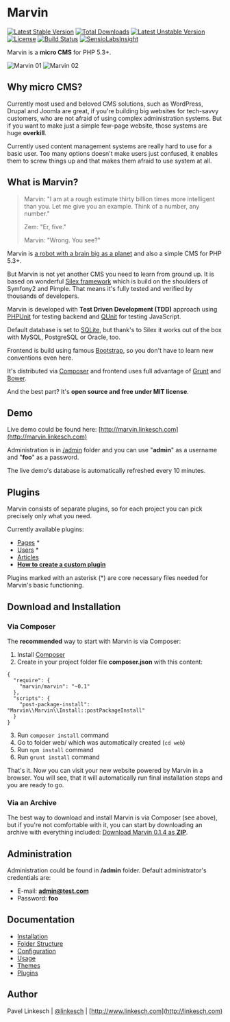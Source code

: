 Marvin
======

[![Latest Stable Version](https://poser.pugx.org/marvin/marvin/v/stable)](https://packagist.org/packages/marvin/marvin)
[![Total Downloads](https://poser.pugx.org/marvin/marvin/downloads)](https://packagist.org/packages/marvin/marvin)
[![Latest Unstable Version](https://poser.pugx.org/marvin/marvin/v/unstable)](https://packagist.org/packages/marvin/marvin)
[![License](https://poser.pugx.org/marvin/marvin/license)](https://packagist.org/packages/marvin/marvin)
[![Build Status](https://travis-ci.org/orthes/marvin.svg?branch=master)](https://travis-ci.org/orthes/marvin)
[![SensioLabsInsight](https://insight.sensiolabs.com/projects/9b0c1fb0-ae10-4270-9445-8c6a7d6a0fcb/mini.png)](https://insight.sensiolabs.com/projects/9b0c1fb0-ae10-4270-9445-8c6a7d6a0fcb)

Marvin is a **micro CMS** for PHP 5.3+.

![Marvin 01](http://i.imgur.com/sEkYLmj.png)
![Marvin 02](http://i.imgur.com/tOPgRYR.png)


## Why micro CMS?

Currently most used and beloved CMS solutions, such as WordPress, Drupal and Joomla are great, if you're
building big websites for tech-savvy customers, who are not afraid of using complex administration
systems. But if you want to make just a simple few-page website, those systems are huge **overkill**.

Currently used content management systems are really hard to use for a basic user. Too many options doesn't
make users just confused, it enables them to screw things up and that makes them afraid to use system at all.


## What is Marvin?

> Marvin: "I am at a rough estimate thirty billion times more intelligent than you. Let me give you an example. Think of a number, any number."
>
> Zem: "Er, five."
>
> Marvin: "Wrong. You see?"

Marvin is [a robot with a brain big as a planet](http://en.wikipedia.org/wiki/Marvin_the_Paranoid_Android) and also a simple CMS for PHP 5.3+.

But Marvin is not yet another CMS you need to learn from ground up. It is based on wonderful [Silex framework](http://silex.sensiolabs.org)
which is build on the shoulders of Symfony2 and Pimple. That means it's fully tested and verified by thousands of developers.

Marvin is developed with **Test Driven Development (TDD)** approach using [PHPUnit](http://phpunit.de) for testing backend and [QUnit](http://qunitjs.com) for testing JavaScript.

Default database is set to [SQLite](http://www.sqlite.org), but thank's to Silex it works out of the box with MySQL, PostgreSQL or Oracle, too.

Frontend is build using famous [Bootstrap](http://getbootstrap.com), so you don't have to learn new conventions even here.

It's distributed via [Composer](https://getcomposer.org/) and frontend uses full advantage of [Grunt](http://gruntjs.com) and [Bower](http://bower.io).

And the best part? It's **open source and free under MIT license**.


## Demo

Live demo could be found here: [http://marvin.linkesch.com](http://marvin.linkesch.com)

Administration is in [/admin](http://marvin.linkesch.com/admin) folder and you can use "**admin**" as a username and "**foo**" as a password.

The live demo's database is automatically refreshed every 10 minutes.


## Plugins

Marvin consists of separate plugins, so for each project you can pick precisely only what you need.

Currently available plugins:

- [Pages](https://github.com/orthes/marvin-pages) *
- [Users](https://github.com/orthes/marvin-users) *
- [Articles](https://github.com/orthes/marvin-articles)
- [**How to create a custom plugin**](https://github.com/orthes/marvin/wiki/Plugins)

Plugins marked with an asterisk (*) are core necessary files needed for Marvin's basic functioning.


## Download and Installation

### Via Composer

The **recommended** way to start with Marvin is via Composer:

1. Install [Composer](https://getcomposer.org)
2. Create in your project folder file **composer.json** with this content:
```
{
  "require": {
    "marvin/marvin": "~0.1"
  },
  "scripts": {
    "post-package-install": "Marvin\\Marvin\\Install::postPackageInstall"
  }
}
```
3. Run ```composer install``` command
4. Go to folder web/ which was automatically created (```cd web```)
5. Run ```npm install``` command
6. Run ```grunt install``` command

That's it. Now you can visit your new website powered by Marvin in a browser. You will see, that it will
automatically run final installation steps and you are ready to go.

### Via an Archive

The best way to download and install Marvin is via Composer (see above), but if you're not comfortable with it,
you can start by downloading an archive with everything included: [Download Marvin 0.1.4 as **ZIP**](https://github.com/orthes/marvin/releases/download/0.1.4/marvin.zip).


## Administration

Administration could be found in **/admin** folder. Default administrator's credentials are:

- E-mail: **admin@test.com**
- Password: **foo**


## Documentation

- [Installation](https://github.com/orthes/marvin/wiki/Installation)
- [Folder Structure](https://github.com/orthes/marvin/wiki/Folder-Structure)
- [Configuration](https://github.com/orthes/marvin/wiki/Configuration)
- [Usage](https://github.com/orthes/marvin/wiki/Usage)
- [Themes](https://github.com/orthes/marvin/wiki/Themes)
- [Plugins](https://github.com/orthes/marvin/wiki/Plugins)


## Author

Pavel Linkesch | [@linkesch](http://twitter.com/linkesch) | [http://www.linkesch.com](http://linkesch.com)
